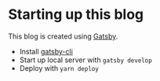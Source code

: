 # Starting up this blog

This blog is created using [Gatsby](https://www.gatsbyjs.org/).

- Install [gatsby-cli](https://www.gatsbyjs.org/docs)
- Start up local server with `gatsby develop`
- Deploy with `yarn deploy`